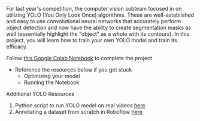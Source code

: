 For last year's competition, the computer vision subteam focused in on utilizing YOLO (You Only Look Once) algorithms. These are well-established and easy to use convolutional neural networks that accurately perform object detection and now have the ability to create segmentation masks as well (essentially highlight the "object" as a whole with its contours). In this project, you will learn how to train your own YOLO model and train its efficacy.


Follow [this Google Colab Notebook](https://colab.research.google.com/drive/1ldf6muZj2Lq2gcwi4KZ-4acTULx_L1k2?usp=sharing) to complete the project
  - Reference the resources below if you get stuck
    - Optimizing your model
    - Running the Notebook


Additional YOLO Resources
1. Python script to run YOLO model on real videos [here]()
2. Annotating a dataset from scratch in Roboflow [here]()
